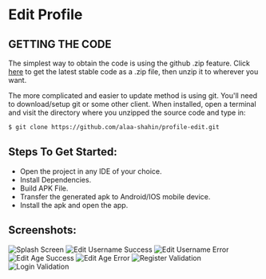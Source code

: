 # Edit Profile

## GETTING THE CODE
The simplest way to obtain the code is using the github .zip feature. Click [here](https://github.com/alaa-shahin/profile-edit.git) to get the latest stable code as a .zip file, then unzip it to wherever you want.

The more complicated and easier to update method is using git. You'll need to download/setup git or some other client. When installed, open a terminal and visit the directory where you unzipped the source code and type in:
```sh
$ git clone https://github.com/alaa-shahin/profile-edit.git
```
## Steps To Get Started:

 - Open the project in any IDE of your choice.
 - Install Dependencies.
 - Build APK File.
 - Transfer the generated apk to Android/IOS mobile device.
 - Install the apk and open the app.

## Screenshots:

![Splash Screen](https://github.com/alaa-shahin/profile-edit/blob/master/edit%20profile/Splash%20Screen.png "Splash Screen")
![Edit Username Success](https://github.com/alaa-shahin/profile-edit/blob/master/edit%20profile/username%20success.png "Edit Username Success")
![Edit Username Error](https://github.com/alaa-shahin/profile-edit/blob/master/edit%20profile/username%20validation.png "Edit Username Error")
![Edit Age Success](https://github.com/alaa-shahin/profile-edit/blob/master/edit%20profile/age%20suucess.png "Edit Age Success")
![Edit Age Error](https://github.com/alaa-shahin/profile-edit/blob/master/edit%20profile/age%20validation%20error.png "Edit Age Error")
![Register Validation](https://github.com/alaa-shahin/profile-edit/blob/master/edit%20profile/register%20validation.png "Register Validation")
![Login Validation](https://github.com/alaa-shahin/profile-edit/blob/master/edit%20profile/login%20validation.png "Login Validation")
